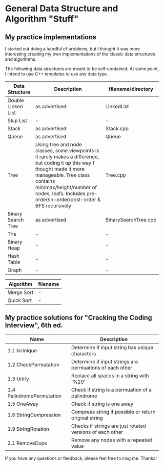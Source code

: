 # General Data Structure and Algorithm "Stuff"

## My practice implementations
I started out doing a handful of problems, but I thought it was more interesting creating my own implementations of the classic data structures and algorithms.


The following data structures are meant to be self-contained. At some point, I intend to use C++ templates to use any data type.

Data Structure | Description | filename/directory
--- | --- | ---
Double Linked List | as advertised | LinkedList
Skip List | - | -
Stack | as advertised | Stack.cpp
Queue | as advertised | Queue
Tree | Using tree and node classes, some viewpoints is it rarely makes a difference, but coding it up this way I thought made it more manageable. Tree class contains min/max/height/number of nodes, leafs. Includes pre-order/in-order/post-order & BFS recursively | Tree.cpp
Binary Search Tree | as advertised | BinarySearchTree.cpp
Trie | -  | -
Binary Heap | - | -
Hash Table | - | -
Graph | - | -

Algorithm | filename
--- | ---
Merge Sort | -
Quick Sort | -



## My practice solutions for "Cracking the Coding Interview", 6th ed.
Name | Description
--- | ---
1.1 IsUnique | Determine if input string has unique characters
1.2 CheckPermutation | Determine if input strings are permuations of each other
1.3 Urlify | Replace all spaces in a string with '%20'
1.4 PalindromePermutation | Check if string is a permuation of a palindrome
1.5 OneAway | Check if string is one away
1.6 StringCompression | Compress string if possible or return original string
1.9 StringRotation | Checks if strings are just rotated versions of each other
2.1 RemoveDups | Remove any nodes with a repeated value




If you have any questions or feedback, please feel free to msg me. Thanks!
